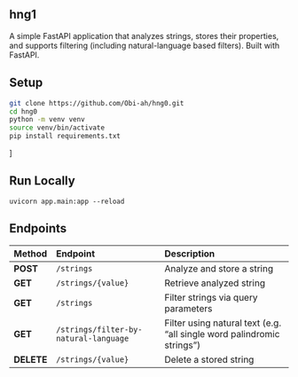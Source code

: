 ##  hng1


A simple FastAPI application that analyzes strings, stores their properties, and supports filtering (including natural-language based filters).
Built with FastAPI.

## Setup

```bash
git clone https://github.com/Obi-ah/hng0.git
cd hng0
python -m venv venv
source venv/bin/activate    
pip install requirements.txt
```

]
## Run Locally
```
uvicorn app.main:app --reload
```

## Endpoints
| Method | Endpoint | Description |
|:--|:--|:--|
| **POST** | `/strings` | Analyze and store a string |
| **GET** | `/strings/{value}` | Retrieve analyzed string |
| **GET** | `/strings` | Filter strings via query parameters |
| **GET** | `/strings/filter-by-natural-language` | Filter using natural text (e.g. “all single word palindromic strings”) |
| **DELETE** | `/strings/{value}` | Delete a stored string |
